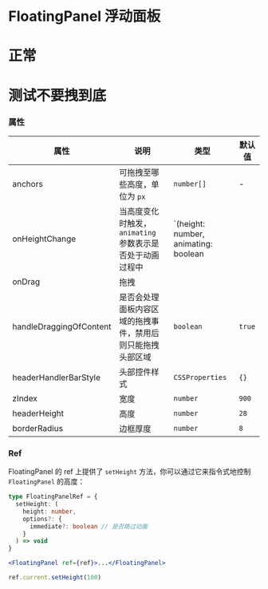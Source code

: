 # FloatingPanel 浮动面板

# 正常
<code src="./demos/demo1.tsx"></code>

# 测试不要拽到底
<code src="./demos/demo2.tsx"></code>

### 属性

| 属性                    | 说明                                 | 类型                                                         | 默认值    |
| ----------------------- |------------------------------------|------------------------------------------------------------|--------|
| anchors                 | 可拖拽至哪些高度，单位为 `px`                  | `number[]`                                                 | -      |
| onHeightChange          | 当高度变化时触发，`animating` 参数表示是否处于动画过程中 | `(height: number, animating: boolean |        |
| onDrag          | 拖拽 |        |
| handleDraggingOfContent | 是否会处理面板内容区域的拖拽事件，禁用后则只能拖拽头部区域      | `boolean`                                                  | `true` |
| headerHandlerBarStyle | 头部控件样式               | `CSSProperties`                                            | `{}`   |
| zIndex          | 宽度       | `number`                                                   | `900`  |
| headerHeight         | 高度       | `number`                                                   | `28`   |
| borderRadius        | 边框厚度     | `number`                                                   | `8`    |


### Ref

FloatingPanel 的 ref 上提供了 `setHeight` 方法，你可以通过它来指令式地控制 `FloatingPanel` 的高度：

```ts
type FloatingPanelRef = {
  setHeight: (
    height: number,
    options?: {
      immediate?: boolean // 是否跳过动画
    }
  ) => void
}
```

```jsx
<FloatingPanel ref={ref}>...</FloatingPanel>

ref.current.setHeight(100)
```
